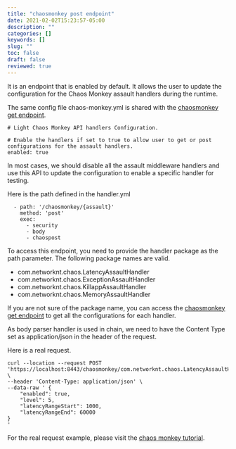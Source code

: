 ```yaml
---
title: "chaosmonkey post endpoint"
date: 2021-02-02T15:23:57-05:00
description: ""
categories: []
keywords: []
slug: ""
toc: false
draft: false
reviewed: true
---
```


It is an endpoint that is enabled by default. It allows the user to update the configuration for the Chaos Monkey assault handlers during the runtime.

The same config file chaos-monkey.yml is shared with the [chaosmonkey get endpoint][].


```
# Light Chaos Monkey API handlers Configuration.

# Enable the handlers if set to true to allow user to get or post configurations for the assault handlers.
enabled: true
```

In most cases, we should disable all the assault middleware handlers and use this API to update the configuration to enable a specific handler for testing. 

Here is the path defined in the handler.yml

```
  - path: '/chaosmonkey/{assault}'
    method: 'post'
    exec:
      - security
      - body
      - chaospost

```

To access this endpoint, you need to provide the handler package as the path parameter. The following package names are valid.

* com.networknt.chaos.LatencyAssaultHandler
* com.networknt.chaos.ExceptionAssaultHandler
* com.networknt.chaos.KillappAssaultHandler
* com.networknt.chaos.MemoryAssaultHandler

If you are not sure of the package name, you can access the [chaosmonkey get endpoint][] to get all the configurations for each handler. 

As body parser handler is used in chain, we need to have the Content Type set as application/json in the header of the request. 

Here is a real request. 

```
curl --location --request POST 'https://localhost:8443/chaosmonkey/com.networknt.chaos.LatencyAssaultHandler' \
--header 'Content-Type: application/json' \
--data-raw ' {
    "enabled": true,
    "level": 5,
    "latencyRangeStart": 1000,
    "latencyRangeEnd": 60000
}
'

```

For the real request example, please visit the [chaos monkey tutorial][]. 

[chaosmonkey get endpoint]: /style/light-chaos-monkey/getchaosmonkey/
[chaos monkey tutorial]: /tutorial/chaos-monkey/petstore/
